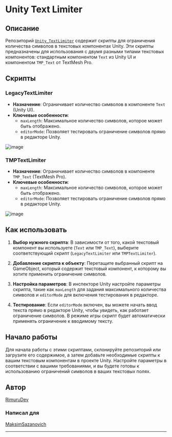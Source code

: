 ﻿# Unity Text Limiter

## Описание
Репозиторий [`Unity_TextLimiter`](https://github.com/RimuruDev/Unity_TextLimiter) содержит скрипты для ограничения количества символов в текстовых компонентах Unity. Эти скрипты предназначены для использования с двумя разными типами текстовых компонентов: стандартным компонентом `Text` из Unity UI и компонентом `TMP_Text` от TextMesh Pro.

## Скрипты

### LegacyTextLimiter
- **Назначение**: Ограничивает количество символов в компоненте `Text` (Unity UI).
- **Ключевые особенности**:
    - `maxLength`: Максимальное количество символов, которое может быть отображено.
    - `editorMode`: Позволяет тестировать ограничение символов прямо в редакторе Unity.
      
![image](https://github.com/RimuruDev/Unity_TextLimiter/assets/85500556/ce4bcef0-5a04-48d0-bd73-6e37b9811227)

### TMPTextLimiter
- **Назначение**: Ограничивает количество символов в компоненте `TMP_Text` (TextMesh Pro).
- **Ключевые особенности**:
    - `maxLength`: Максимальное количество символов, которое может быть отображено.
    - `editorMode`: Позволяет тестировать ограничение символов прямо в редакторе Unity.
      
![image](https://github.com/RimuruDev/Unity_TextLimiter/assets/85500556/530c0c3a-d87d-4e6e-b996-f61895e5e341)

## Как использовать
1. **Выбор нужного скрипта**: В зависимости от того, какой текстовый компонент вы используете (`Text` или `TMP_Text`), выберите соответствующий скрипт (`LegacyTextLimiter` или `TMPTextLimiter`).

2. **Добавление скрипта к объекту**: Перетащите выбранный скрипт на GameObject, который содержит текстовый компонент, к которому вы хотите применить ограничение символов.

3. **Настройка параметров**: В инспекторе Unity настройте параметры скрипта, такие как `maxLength` для задания максимального количества символов и `editorMode` для включения тестирования в редакторе.

4. **Тестирование**: Если `editorMode` включен, вы можете начать ввод текста прямо в редакторе Unity, чтобы увидеть, как работает ограничение символов. В режиме игры скрипт будет автоматически применять ограничение к вводимому тексту.



## Начало работы
Для начала работы с этими скриптами, склонируйте репозиторий или загрузите его содержимое, а затем добавьте необходимые скрипты к вашим текстовым компонентам в проекте Unity. Настройте параметры в соответствии с вашими требованиями, и вы будете готовы к использованию ограничений символов в ваших текстовых полях.

## Автор
[RimuruDev](https://github.com/RimuruDev)

### Написал для
[MaksimSazanovich](https://github.com/MaksimSazanovich)

---
